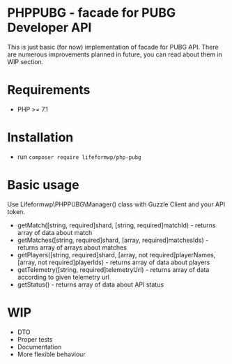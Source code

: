 PHPPUBG - facade for PUBG Developer API
=======================

This is just basic (for now) implementation of facade for PUBG API. There are numerous improvements planned in future, you can read about them in WIP section.

Requirements
============

* PHP >= 7.1

Installation
============

* run `composer require lifeformwp/php-pubg`

Basic usage
============

Use Lifeformwp\PHPPUBG\Manager() class with Guzzle Client and your API token.

* getMatch([string, required]shard, [string, required]matchId) - returns array of data about match
* getMatches([string, required]shard, [array, required]matchesIds) - returns array of arrays about matches
* getPlayers([string, required]shard, [array, not required]playerNames, [array, not required]playerIds) - returns array of data about players
* getTelemetry([string, required]telemetryUrl) - returns array of data according to given telemetry url
* getStatus() - returns array of data about API status

WIP
============

* DTO
* Proper tests
* Documentation
* More flexible behaviour